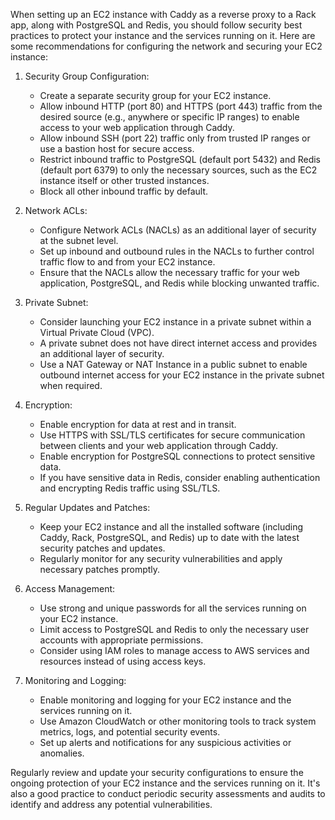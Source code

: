 When setting up an EC2 instance with Caddy as a reverse proxy to a Rack app, along with PostgreSQL and Redis, you should follow security best practices to protect your instance and the services running on it. Here are some recommendations for configuring the network and securing your EC2 instance:

1. Security Group Configuration:
   - Create a separate security group for your EC2 instance.
   - Allow inbound HTTP (port 80) and HTTPS (port 443) traffic from the desired source (e.g., anywhere or specific IP ranges) to enable access to your web application through Caddy.
   - Allow inbound SSH (port 22) traffic only from trusted IP ranges or use a bastion host for secure access.
   - Restrict inbound traffic to PostgreSQL (default port 5432) and Redis (default port 6379) to only the necessary sources, such as the EC2 instance itself or other trusted instances.
   - Block all other inbound traffic by default.

2. Network ACLs:
   - Configure Network ACLs (NACLs) as an additional layer of security at the subnet level.
   - Set up inbound and outbound rules in the NACLs to further control traffic flow to and from your EC2 instance.
   - Ensure that the NACLs allow the necessary traffic for your web application, PostgreSQL, and Redis while blocking unwanted traffic.

3. Private Subnet:
   - Consider launching your EC2 instance in a private subnet within a Virtual Private Cloud (VPC).
   - A private subnet does not have direct internet access and provides an additional layer of security.
   - Use a NAT Gateway or NAT Instance in a public subnet to enable outbound internet access for your EC2 instance in the private subnet when required.

4. Encryption:
   - Enable encryption for data at rest and in transit.
   - Use HTTPS with SSL/TLS certificates for secure communication between clients and your web application through Caddy.
   - Enable encryption for PostgreSQL connections to protect sensitive data.
   - If you have sensitive data in Redis, consider enabling authentication and encrypting Redis traffic using SSL/TLS.

5. Regular Updates and Patches:
   - Keep your EC2 instance and all the installed software (including Caddy, Rack, PostgreSQL, and Redis) up to date with the latest security patches and updates.
   - Regularly monitor for any security vulnerabilities and apply necessary patches promptly.

6. Access Management:
   - Use strong and unique passwords for all the services running on your EC2 instance.
   - Limit access to PostgreSQL and Redis to only the necessary user accounts with appropriate permissions.
   - Consider using IAM roles to manage access to AWS services and resources instead of using access keys.

7. Monitoring and Logging:
   - Enable monitoring and logging for your EC2 instance and the services running on it.
   - Use Amazon CloudWatch or other monitoring tools to track system metrics, logs, and potential security events.
   - Set up alerts and notifications for any suspicious activities or anomalies.

Regularly review and update your security configurations to ensure the ongoing protection of your EC2 instance and the services running on it. It's also a good practice to conduct periodic security assessments and audits to identify and address any potential vulnerabilities.
